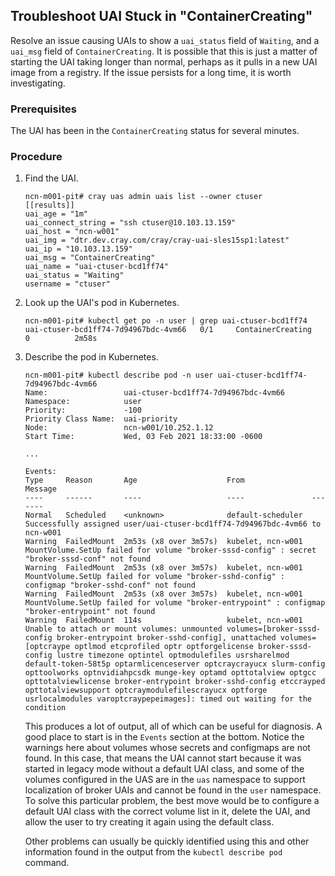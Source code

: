 
## Troubleshoot UAI Stuck in "ContainerCreating"

Resolve an issue causing UAIs to show a `uai_status` field of `Waiting`, and a `uai_msg` field of `ContainerCreating`. It is possible that this is just a matter of starting the UAI taking longer than normal, perhaps as it pulls in a new UAI image from a registry. If the issue persists for a long time, it is worth investigating.

### Prerequisites

The UAI has been in the `ContainerCreating` status for several minutes.

### Procedure

1. Find the UAI.

    ```
    ncn-m001-pit# cray uas admin uais list --owner ctuser
    [[results]]
    uai_age = "1m"
    uai_connect_string = "ssh ctuser@10.103.13.159"
    uai_host = "ncn-w001"
    uai_img = "dtr.dev.cray.com/cray/cray-uai-sles15sp1:latest"
    uai_ip = "10.103.13.159"
    uai_msg = "ContainerCreating"
    uai_name = "uai-ctuser-bcd1ff74"
    uai_status = "Waiting"
    username = "ctuser"
    ```

2. Look up the UAI's pod in Kubernetes.

    ```
    ncn-m001-pit# kubectl get po -n user | grep uai-ctuser-bcd1ff74
    uai-ctuser-bcd1ff74-7d94967bdc-4vm66   0/1     ContainerCreating   0          2m58s
    ```

3. Describe the pod in Kubernetes.

    ```
    ncn-m001-pit# kubectl describe pod -n user uai-ctuser-bcd1ff74-7d94967bdc-4vm66
    Name:                 uai-ctuser-bcd1ff74-7d94967bdc-4vm66
    Namespace:            user
    Priority:             -100
    Priority Class Name:  uai-priority
    Node:                 ncn-w001/10.252.1.12
    Start Time:           Wed, 03 Feb 2021 18:33:00 -0600

    ...

    Events:
    Type     Reason       Age                    From               Message
    ----     ------       ----                   ----               -------
    Normal   Scheduled    <unknown>              default-scheduler  Successfully assigned user/uai-ctuser-bcd1ff74-7d94967bdc-4vm66 to ncn-w001
    Warning  FailedMount  2m53s (x8 over 3m57s)  kubelet, ncn-w001  MountVolume.SetUp failed for volume "broker-sssd-config" : secret "broker-sssd-conf" not found
    Warning  FailedMount  2m53s (x8 over 3m57s)  kubelet, ncn-w001  MountVolume.SetUp failed for volume "broker-sshd-config" : configmap "broker-sshd-conf" not found
    Warning  FailedMount  2m53s (x8 over 3m57s)  kubelet, ncn-w001  MountVolume.SetUp failed for volume "broker-entrypoint" : configmap "broker-entrypoint" not found
    Warning  FailedMount  114s                   kubelet, ncn-w001  Unable to attach or mount volumes: unmounted volumes=[broker-sssd-config broker-entrypoint broker-sshd-config], unattached volumes=[optcraype optlmod etcprofiled optr optforgelicense broker-sssd-config lustre timezone optintel optmodulefiles usrsharelmod default-token-58t5p optarmlicenceserver optcraycrayucx slurm-config opttoolworks optnvidiahpcsdk munge-key optamd opttotalview optgcc opttotalviewlicense broker-entrypoint broker-sshd-config etccrayped opttotalviewsupport optcraymodulefilescrayucx optforge usrlocalmodules varoptcraypepeimages]: timed out waiting for the condition
    ```

    This produces a lot of output, all of which can be useful for diagnosis. A good place to start is in the `Events` section at the bottom. Notice the warnings here about volumes whose secrets and configmaps are not found. In this case, that means the UAI cannot start because it was started in legacy mode without a default UAI class, and some of the volumes configured in the UAS are in the `uas` namespace to support localization of broker UAIs and cannot be found in the `user` namespace. To solve this particular problem, the best move would be to configure a default UAI class with the correct volume list in it, delete the UAI, and allow the user to try creating it again using the default class.

    Other problems can usually be quickly identified using this and other information found in the output from the `kubectl describe pod` command.
